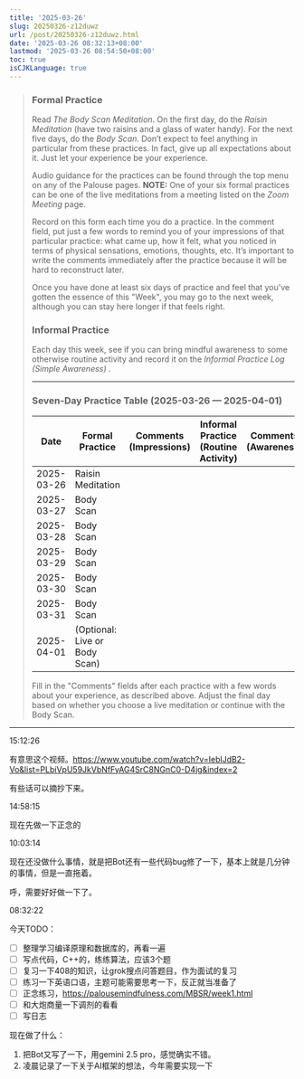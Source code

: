 ```yaml
---
title: '2025-03-26'
slug: 20250326-z12duwz
url: /post/20250326-z12duwz.html
date: '2025-03-26 08:32:13+08:00'
lastmod: '2025-03-26 08:54:50+08:00'
toc: true
isCJKLanguage: true
---
```






> ### Formal Practice
>
> Read *The Body Scan Meditation*. On the first day, do the *Raisin Meditation* (have two raisins and a glass of water handy). For the next five days, do the *Body Scan*. Don’t expect to feel anything in particular from these practices. In fact, give up all expectations about it. Just let your experience be your experience.
>
> Audio guidance for the practices can be found through the top menu on any of the Palouse pages. **NOTE:**  One of your six formal practices can be one of the live meditations from a meeting listed on the *Zoom Meeting* page.
>
> Record on this form each time you do a practice. In the comment field, put just a few words to remind you of your impressions of that particular practice: what came up, how it felt, what you noticed in terms of physical sensations, emotions, thoughts, etc. It’s important to write the comments immediately after the practice because it will be hard to reconstruct later.
>
> Once you have done at least six days of practice and feel that you've gotten the essence of this "Week", you may go to the next week, although you can stay here longer if that feels right.
>
> ### Informal Practice
>
> Each day this week, see if you can bring mindful awareness to some otherwise routine activity and record it on the *Informal Practice Log (Simple Awareness)* .
>
> ---
>
> ### Seven-Day Practice Table (2025-03-26 — 2025-04-01)
>
> |Date|Formal Practice|Comments (Impressions)|Informal Practice (Routine Activity)|Comments (Awareness)|
> | ----------| -----------------------------| ----------------------| ------------------------------------| --------------------|
> |2025-03-26|Raisin Meditation||||
> |2025-03-27|Body Scan||||
> |2025-03-28|Body Scan||||
> |2025-03-29|Body Scan||||
> |2025-03-30|Body Scan||||
> |2025-03-31|Body Scan||||
> |2025-04-01|(Optional: Live or Body Scan)||||
>
> Fill in the "Comments" fields after each practice with a few words about your experience, as described above. Adjust the final day based on whether you choose a live meditation or continue with the Body Scan.

---

15:12:26

有意思这个视频。https://www.youtube.com/watch?v=IeblJdB2-Vo&list=PLbiVpU59JkVbNfFyAG4SrC8NGnC0-D4jg&index=2

有些话可以摘抄下来。

14:58:15

现在先做一下正念的

10:03:14

现在还没做什么事情，就是把Bot还有一些代码bug修了一下，基本上就是几分钟的事情，但是一直拖着。

呼，需要好好做一下了。

08:32:22

今天TODO：

* [ ] 整理学习编译原理和数据库的，再看一遍
* [ ] 写点代码，C++的，练练算法，应该3个题
* [ ] 复习一下408的知识，让grok搜点问答题目，作为面试的复习
* [ ] 练习一下英语口语，主题可能需要思考一下，反正就当准备了
* [ ] 正念练习，https://palousemindfulness.com/MBSR/week1.html
* [ ] 和大炮商量一下调剂的看看
* [ ] 写日志

现在做了什么：

1. 把Bot又写了一下，用gemini 2.5 pro，感觉确实不错。
2. 凌晨记录了一下关于AI框架的想法，今年需要实现一下

‍
